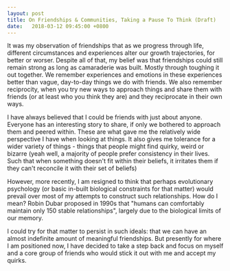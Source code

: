 ```yaml
---
layout: post
title: On Friendships & Communities, Taking a Pause To Think (Draft)
date:   2018-03-12 09:45:00 +0800
---
```


It was my observation of friendships that as we progress through life, different circumstances and experiences alter our growth trajectories, for better or worser. Despite all of that, my belief was that friendships could still remain strong as long as camaraderie was built. Mostly through toughing it out together. We remember experiences and emotions in these experiences better than vague, day-to-day things we do with friends. We also remember reciprocity, when you try new ways to approach things and share them with friends (or at least who you think they are) and they reciprocate in their own ways.

I have always believed that I could be friends with just about anyone. Everyone has an interesting story to share, if only we bothered to approach them and peered within. These are what gave me the relatively wide perspective I have when looking at things. It also gives me tolerance for a wider variety of things - things that people might find quirky, weird or bizarre (yeah well, a majority of people prefer consistency in their lives. Such that when something doesn't fit within their beliefs, it irritates them if they can't reconcile it with their set of beliefs)

However, more recently, I am resigned to think that perhaps evolutionary psychology (or basic in-built biological constraints for that matter) would prevail over most of my attempts to construct such relationships. How do I mean? Robin Dubar proposed in 1990s that "humans can comfortably maintain only 150 stable relationships", largely due to the biological limits of our memory.

I could try for that matter to persist in such ideals: that we can have an almost indefinite amount of meaningful friendships. But presently for where I am positioned now, I have decided to take a step back and focus on myself and a core group of friends who would stick it out with me and accept my quirks.
